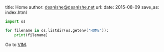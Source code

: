 title: Home
author: deanishe@deanishe.net
url: 
date: 2015-08-09
save_as: index.html

```python
import os

for filename in os.listdir(os.getenv('HOME')):
    print(filename)
```

Go to [VIM](/vim.html).
